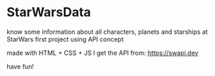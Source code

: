 # StarWarsData
know some information about all characters, planets and starships at StarWars
first project using API concept

made with HTML + CSS + JS
I get the API from:
https://swapi.dev

have fun!
